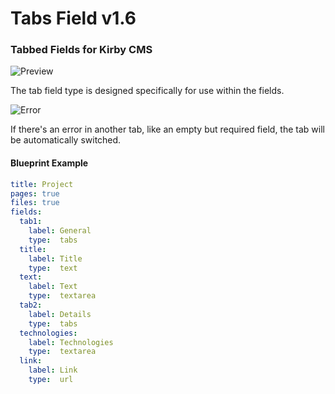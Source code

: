 # Tabs Field v1.6
### Tabbed Fields for Kirby CMS

![Preview](/preview.gif)

The tab field type is designed specifically for use within the fields.

![Error](/tabswitch.gif)

If there's an error in another tab, like an empty but required field, the tab will be automatically switched.


#### Blueprint Example
``` YAML
title: Project
pages: true
files: true
fields:
  tab1:
    label: General
    type:  tabs
  title:
    label: Title
    type:  text
  text:
    label: Text
    type:  textarea
  tab2:
    label: Details
    type:  tabs
  technologies:
    label: Technologies
    type:  textarea
  link:
    label: Link
    type:  url
```
